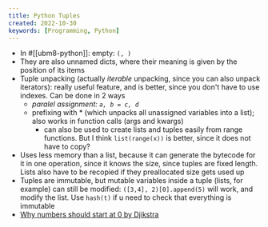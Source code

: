 ```yaml
---
title: Python Tuples
created: 2022-10-30
keywords: [Programming, Python]
---
```


- In #[[ubm8-python]]: empty: `(, )`
- They are also unnamed dicts, where their meaning is given by the position of its items
- Tuple unpacking (actually _iterable_ unpacking, since you can also unpack iterators): really useful feature, and is better, since you don't have to use indexes. Can be done in 2 ways
  - _paralel assignment: `a, b = c, d`_
  - prefixing with \* (which unpacks all unassigned variables into a list); also works in function calls (args and kwargs)
    - can also be used to create lists and tuples easily from range functions. But I think `list(range(x))` is better, since it does not have to copy?
- Uses less memory than a list, because it can generate the bytecode for it in one operation, since it knows the size, since tuples are fixed length. Lists also have to be recopied if they preallocated size gets used up
- Tuples are immutable, but mutable variables inside a tuple (lists, for example) can still be modified: `([3,4], 2)[0].append(5)` will work, and modify the list. Use `hash(t)` if u need to check that everything is immutable
- [Why numbers should start at 0 by Djikstra](https://www.cs.utexas.edu/users/EWD/ewd08xx/EWD831.PDF)
